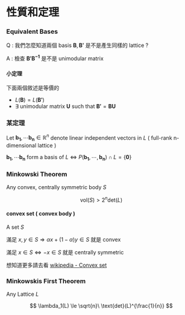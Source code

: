 # 性質和定理

### Equivalent Bases

Q : 我們怎麼知道兩個 basis $\mathbf{B}, \mathbf{B'}$ 是不是產生同樣的 lattice ?

A : 檢查 $\mathbf{B'B^{-1}}$ 是不是 unimodular matrix

#### 小定理

下面兩個敘述是等價的

* $L(\mathbf{B}) = L(\mathbf{B'})$
* $\exists$ unimodular matrix $\mathbf{U}$ such that $\mathbf{B'} = \mathbf{BU}$

### 某定理

Let $\mathbf{b_1}, \cdots \mathbf{b_n} \in \mathbb{R}^n$ denote linear independent vectors in $L$ ( full-rank n-dimensional lattice )

$\mathbf{b_1}, \cdots \mathbf{b_n}$ form a basis of $L$ $\Leftrightarrow$ $P(\mathbf{b_1}, \cdots, \mathbf{b_n}) \cap L = \{\mathbf{0}\}$

### Minkowski Theorem

Any convex, centrally symmetric body $S$

$$
\text{vol}(S) > 2^n\text{det}(L)
$$

#### convex set ( convex body )

A set $S$

滿足 $x, y \in S \Rightarrow \alpha x + (1-\alpha)y \in S$ 就是 convex

滿足 $x \in S \Leftrightarrow -x \in S$ 就是 centrally symmetric

想知道更多請去看 [wikipedia - Convex set](https://en.wikipedia.org/wiki/Convex_set)

### Minkowskis First Theorem

Any Lattice $L$

$$
\lambda_1(L) \le \sqrt{n}\ \text{det}(L)^{\frac{1}{n}}
$$
